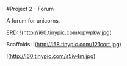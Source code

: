 #Project 2 - Forum

A forum for unicorns.

ERD:
!(http://i60.tinypic.com/opwpkw.jpg)

Scaffolds:
!(http://i58.tinypic.com/121cort.jpg)

!(http://i60.tinypic.com/s5iv4m.jpg)
